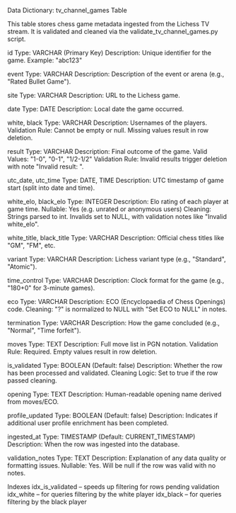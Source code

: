 Data Dictionary: tv_channel_games Table

This table stores chess game metadata ingested from the Lichess TV stream. It is validated and cleaned via the validate_tv_channel_games.py script.

id
Type: VARCHAR (Primary Key)
Description: Unique identifier for the game.
Example: "abc123"

event
Type: VARCHAR
Description: Description of the event or arena (e.g., "Rated Bullet Game").

site
Type: VARCHAR
Description: URL to the Lichess game.

date
Type: DATE
Description: Local date the game occurred.

white, black
Type: VARCHAR
Description: Usernames of the players.
Validation Rule: Cannot be empty or null. Missing values result in row deletion.

result
Type: VARCHAR
Description: Final outcome of the game.
Valid Values: "1-0", "0-1", "1/2-1/2"
Validation Rule: Invalid results trigger deletion with note "Invalid result: <value>".

utc_date, utc_time
Type: DATE, TIME
Description: UTC timestamp of game start (split into date and time).

white_elo, black_elo
Type: INTEGER
Description: Elo rating of each player at game time.
Nullable: Yes (e.g. unrated or anonymous users)
Cleaning: Strings parsed to int. Invalids set to NULL, with validation notes like "Invalid white_elo".

white_title, black_title
Type: VARCHAR
Description: Official chess titles like "GM", "FM", etc.

variant
Type: VARCHAR
Description: Lichess variant type (e.g., "Standard", "Atomic").

time_control
Type: VARCHAR
Description: Clock format for the game (e.g., "180+0" for 3-minute games).

eco
Type: VARCHAR
Description: ECO (Encyclopaedia of Chess Openings) code.
Cleaning: "?" is normalized to NULL with "Set ECO to NULL" in notes.

termination
Type: VARCHAR
Description: How the game concluded (e.g., "Normal", "Time forfeit").

moves
Type: TEXT
Description: Full move list in PGN notation.
Validation Rule: Required. Empty values result in row deletion.

is_validated
Type: BOOLEAN (Default: false)
Description: Whether the row has been processed and validated.
Cleaning Logic: Set to true if the row passed cleaning.

opening
Type: TEXT
Description: Human-readable opening name derived from moves/ECO.

profile_updated
Type: BOOLEAN (Default: false)
Description: Indicates if additional user profile enrichment has been completed.

ingested_at
Type: TIMESTAMP (Default: CURRENT_TIMESTAMP)
Description: When the row was ingested into the database.

validation_notes
Type: TEXT
Description: Explanation of any data quality or formatting issues.
Nullable: Yes. Will be null if the row was valid with no notes.

Indexes
idx_is_validated – speeds up filtering for rows pending validation
idx_white – for queries filtering by the white player
idx_black – for queries filtering by the black player